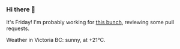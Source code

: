 ### Hi there :wave:

It's Friday! I'm probably working for [this bunch](https://github.com/kohofinancial), reviewing some pull requests.

Weather in Victoria BC: sunny, at +21°C.
